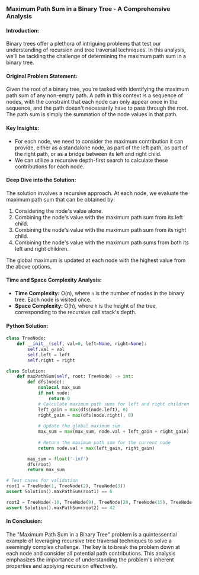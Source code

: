### Maximum Path Sum in a Binary Tree - A Comprehensive Analysis

#### **Introduction:** 
Binary trees offer a plethora of intriguing problems that test our understanding of recursion and tree traversal techniques. In this analysis, we'll be tackling the challenge of determining the maximum path sum in a binary tree.

#### **Original Problem Statement:** 
Given the root of a binary tree, you're tasked with identifying the maximum path sum of any non-empty path. A path in this context is a sequence of nodes, with the constraint that each node can only appear once in the sequence, and the path doesn't necessarily have to pass through the root. The path sum is simply the summation of the node values in that path.

#### **Key Insights:**
- For each node, we need to consider the maximum contribution it can provide, either as a standalone node, as part of the left path, as part of the right path, or as a bridge between its left and right child.
- We can utilize a recursive depth-first search to calculate these contributions for each node.

#### **Deep Dive into the Solution:** 
The solution involves a recursive approach. At each node, we evaluate the maximum path sum that can be obtained by:
1. Considering the node's value alone.
2. Combining the node's value with the maximum path sum from its left child.
3. Combining the node's value with the maximum path sum from its right child.
4. Combining the node's value with the maximum path sums from both its left and right children.

The global maximum is updated at each node with the highest value from the above options.

#### **Time and Space Complexity Analysis:**
- **Time Complexity:** O(n), where `n` is the number of nodes in the binary tree. Each node is visited once.
- **Space Complexity:** O(h), where `h` is the height of the tree, corresponding to the recursive call stack's depth.

#### **Python Solution:** 
```python
class TreeNode:
    def __init__(self, val=0, left=None, right=None):
        self.val = val
        self.left = left
        self.right = right

class Solution:
    def maxPathSum(self, root: TreeNode) -> int:
        def dfs(node):
            nonlocal max_sum
            if not node:
                return 0
            # Calculate maximum path sums for left and right children
            left_gain = max(dfs(node.left), 0)
            right_gain = max(dfs(node.right), 0)
            
            # Update the global maximum sum
            max_sum = max(max_sum, node.val + left_gain + right_gain)
            
            # Return the maximum path sum for the current node
            return node.val + max(left_gain, right_gain)

        max_sum = float('-inf')
        dfs(root)
        return max_sum

# Test cases for validation
root1 = TreeNode(1, TreeNode(2), TreeNode(3))
assert Solution().maxPathSum(root1) == 6

root2 = TreeNode(-10, TreeNode(9), TreeNode(20, TreeNode(15), TreeNode(7)))
assert Solution().maxPathSum(root2) == 42
```

#### **In Conclusion:** 
The "Maximum Path Sum in a Binary Tree" problem is a quintessential example of leveraging recursive tree traversal techniques to solve a seemingly complex challenge. The key is to break the problem down at each node and consider all potential path contributions. This analysis emphasizes the importance of understanding the problem's inherent properties and applying recursion effectively.